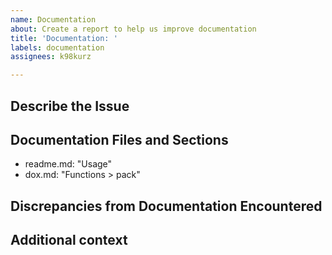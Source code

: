 ```yaml
---
name: Documentation
about: Create a report to help us improve documentation
title: 'Documentation: '
labels: documentation
assignees: k98kurz

---
```


## Describe the Issue

<!-- A clear and concise description of the documentation issue. -->

## Documentation Files and Sections

<!-- List the files and sections of the documentation that you are reporting an issue with. -->
<!-- Below are examples. Overwrite as needed. -->

- readme.md: "Usage"
- dox.md: "Functions > pack"

## Discrepancies from Documentation Encountered

<!-- A clear and concise description of what discrepancies you found. -->

## Additional context

<!-- Add any other context about the problem here. -->
